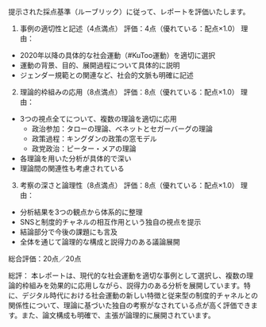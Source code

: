 提示された採点基準（ルーブリック）に従って、レポートを評価いたします。

1. 事例の適切性と記述（4点満点）
評価：4点（優れている：配点×1.0）
理由：
- 2020年以降の具体的な社会運動（#KuToo運動）を適切に選択
- 運動の背景、目的、展開過程について具体的に説明
- ジェンダー規範との関連など、社会的文脈も明確に記述

2. 理論的枠組みの応用（8点満点）
評価：8点（優れている：配点×1.0）
理由：
- 3つの視点全てについて、複数の理論を適切に応用
  - 政治参加：タローの理論、ベネットとセガーバーグの理論
  - 政策過程：キングダンの政策の窓モデル
  - 政党政治：ピーター・メアの理論
- 各理論を用いた分析が具体的で深い
- 理論間の関連性も考慮されている

3. 考察の深さと論理性（8点満点）
評価：8点（優れている：配点×1.0）
理由：
- 分析結果を3つの観点から体系的に整理
- SNSと制度的チャネルの相互作用という独自の視点を提示
- 結論部分で今後の課題にも言及
- 全体を通じて論理的な構成と説得力のある議論展開

総合評価：20点／20点

総評：
本レポートは、現代的な社会運動を適切な事例として選択し、複数の理論的枠組みを効果的に応用しながら、説得力のある分析を展開しています。特に、デジタル時代における社会運動の新しい特徴と従来型の制度的チャネルとの関係性について、理論に基づいた独自の考察がなされている点が高く評価できます。また、論文構成も明確で、主張が論理的に展開されています。